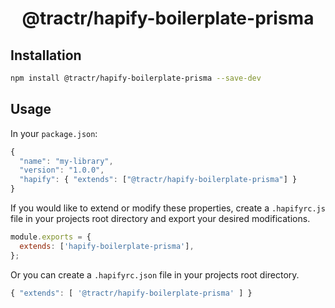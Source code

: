 <div align="center">
<h1>@tractr/hapify-boilerplate-prisma</h1>
</div>

## Installation

```sh
npm install @tractr/hapify-boilerplate-prisma --save-dev
```

## Usage

In your `package.json`:

```javascript
{
  "name": "my-library",
  "version": "1.0.0",
  "hapify": { "extends": ["@tractr/hapify-boilerplate-prisma"] }
}
```

If you would like to extend or modify these properties, create a `.hapifyrc.js`
file in your projects root directory and export your desired modifications.

```javascript
module.exports = {
  extends: ['hapify-boilerplate-prisma'],
};
```

Or you can create a `.hapifyrc.json` file in your projects root directory.

```javascript
{ "extends": [ '@tractr/hapify-boilerplate-prisma' ] }
```
